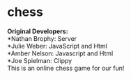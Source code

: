 # chess
**Original Developers:** <br>
  *Nathan Brophy: Server<br>
  *Julie Weber: JavaScript and Html<br> 
  *Amber Nelson: Javascript and Html <br>
  *Joe Spielman: Clippy<br>
This is an online chess game for our fun!
